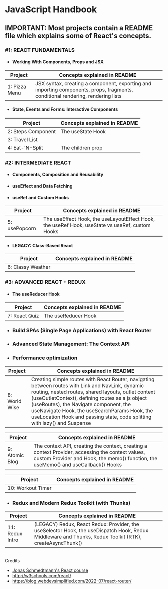 # JavaScript Handbook

## IMPORTANT: Most projects contain a README file which explains some of React's concepts.

### #1: REACT FUNDAMENTALS

- #### Working With Components, Props and JSX

| Project       | Concepts explained in README                                                                                                   |
|---------------|--------------------------------------------------------------------------------------------------------------------------------|
| 1: Pizza Menu | JSX syntax, creating a component, exporting and importing components, props, fragments, conditional rendering, rendering lists |

- #### State, Events and Forms: Interactive Components

| Project                 | Concepts explained in README |
|-------------------------|------------------------------|
| 2: Steps Component<br/> | The useState Hook            |
| 3: Travel List          |                              |
| 4: Eat-'N-Split         | The children prop            |

### #2: INTERMEDIATE REACT

- #### Components, Composition and Reusability
- #### useEffect and Data Fetching
- #### useRef and Custom Hooks

| Project       | Concepts explained in README                                                                    |
|---------------|-------------------------------------------------------------------------------------------------|
| 5: usePopcorn | The useEffect Hook, the useLayoutEffect Hook, the useRef Hook, useState vs useRef, custom Hooks |

- #### LEGACY: Class-Based React

| Project           | Concepts explained in README |
|-------------------|------------------------------|
| 6: Classy Weather |                              |

### #3: ADVANCED REACT + REDUX

- #### The useReducer Hook

| Project       | Concepts explained in README |
|---------------|------------------------------|
| 7: React Quiz | The useReducer Hook          |

- ### Build SPAs (Single Page Applications) with React Router
- ### Advanced State Management: The Context API
- ### Performance optimization

| Project       | Concepts explained in README                                                                                                                                                                                                                                                                                                                                                      |
|---------------|-----------------------------------------------------------------------------------------------------------------------------------------------------------------------------------------------------------------------------------------------------------------------------------------------------------------------------------------------------------------------------------|
| 8: World Wise | Creating simple routes with React Router, navigating between routes with Link and NavLink, dynamic routing, nested routes, shared layouts, outlet context (useOutletContext), defining routes as a js object (useRoutes), the Navigate component, the useNavigate Hook, the useSearchParams Hook, the useLocation Hook and passing state, code splitting with lazy() and Suspense |

| Project        | Concepts explained in README                                                                                                                                                           |
|----------------|----------------------------------------------------------------------------------------------------------------------------------------------------------------------------------------|
| 9: Atomic Blog | The context API, creating the context, creating a context Provider, accessing the context values, custom Provider and Hook, the memo() function, the useMemo() and useCallback() Hooks |

| Project           | Concepts explained in README |
|-------------------|------------------------------|
| 10: Workout Timer |                              |

- ### Redux and Modern Redux Toolkit (with Thunks)

| Project         | Concepts explained in README                                                                                                                            |
|-----------------|---------------------------------------------------------------------------------------------------------------------------------------------------------|
| 11: Redux Intro | (LEGACY) Redux, React Redux: Provider, the useSelector Hook, the useDispatch Hook, Redux Middleware and Thunks, Redux Toolkit (RTK), createAsyncThunk() |
<br>
Credits

- [Jonas Schmedtmann's React course](https://www.udemy.com/course/the-ultimate-react-course/)
- http://w3schools.com/react/
- https://blog.webdevsimplified.com/2022-07/react-router/

